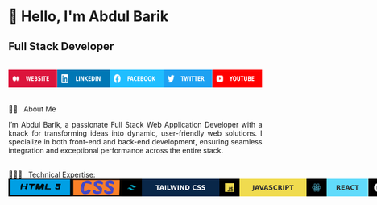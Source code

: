 <h1> 👋 Hello, I'm Abdul Barik </h1>
<b><h2>Full Stack Developer</h2></b>

<br>

<div style="display: flex">
  <a href="https://abdul-barik-portfolio.vercel.app/" target="_blank"> <img src="images/WEBSITE.svg" alt="" height="35px" width="auto"></a>
  <a href="https://www.linkedin.com/in/abdul-barik1997/" target="_blank"> <img src="images/LINKEDIN.svg" alt="" height="35px" width="auto"></a>
  <a href="https://www.facebook.com/Abdul.Barik.1997" target="_blank"><img src="images/FACEBOOK.svg" alt="" height="35px" width="auto"></a>
   <a href="https://twitter.com/Md_Abdul_Barik" target="_blank"><img src="images/TWITTER.svg" alt="" height="35px" width="auto"></a>
   <a href="https://www.youtube.com/@abdulbarik8716" target="_blank"><img src="images/YOUTUBE.svg" alt="" height="35px" width="auto"></a>
</div>
<br>

👨‍🏫 &nbsp; About Me

<p align="justify">
I’m Abdul Barik, a passionate Full Stack Web Application Developer with a knack for transforming ideas into dynamic, user-friendly web solutions. I specialize in both front-end and back-end development, ensuring seamless integration and exceptional performance across the entire stack.
</p>

<br>
👨🏽‍💻 &nbsp; Technical Expertise:
<div style="display: flex">
   <img src="images/html.svg" alt="HTML" height="35px" width="auto">
   <img src="images/css.svg" alt="CSS" height="35px" width="auto">
   <img src="images/t-css.svg" alt="TAILWIND CSS" height="35px" width="auto">
   <img src="images/javascript.svg" alt="JavaScript" height="35px" width="auto">
   <img src="images/react.svg" alt="React" height="35px" width="auto">
   <img src="images/next.svg" alt="Next" height="35px" width="auto">
   <img src="images/node.svg" alt="Node" height="35px" width="auto">
   <img src="images/express.svg" alt="ExpressJs" height="35px" width="auto">
   <img src="images/python.svg" alt="Django" height="35px" width="auto">
   <img src="images/django.svg" alt="Python" height="35px" width="auto">
   <img src="images/mongobd.svg" alt="MongoDB" height="35px" width="auto">
   <img src="images/mysql.svg" alt="MySQL" height="35px" width="auto">
   <img src="images/postgresql.svg" alt="PostgreSQL" height="35px" width="auto">
   <img src="images/vscode.svg" alt="vscode" height="35px" width="auto">
   <img src="images/git.svg" alt="it" height="35px" width="auto">
   <img src="images/docker.svg" alt="Docker" height="35px" width="auto">
</div>
